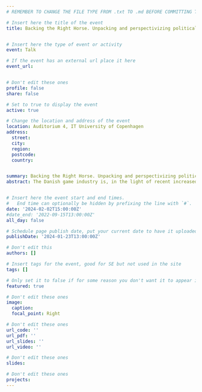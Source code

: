 ```yaml
---
# REMEMBER TO CHANGE THE FILE TYPE FROM .txt TO .md BEFORE COMMITTING THE ACTIVITY

# Insert here the title of the event
title: Backing the Right Horse. Unpacking and perspectivizing political tools for game industry growth - A talk by Helena Sokol 


# Insert here the type of event or activity
event: Talk

# If the event has an external url place it here
event_url: 


# Don't edit these ones
profile: false
share: false

# Set to true to display the event
active: true

# Change the location and address of the event
location: Auditorium 4, IT University of Copenhagen
address: 
  street: 
  city: 
  region: 
  postcode: 
  country: 


summary: Backing the Right Horse. Unpacking and perspectivizing political tools for game industry growth - A talk by Helena Sokol
abstract: The Danish game industry is, in the light of recent increased political awareness, moving towards new and interesting positions, both culturally and economically. Whether it is the decision to establish a separate Danish Game Development Institute, or research solidifying the strong consumer relationship with games in Denmark, we are currently seeing a variety of political initiatives take form. This is mirrored on a Nordic and European level, where the video game industry is being both scrutinized and explored to protect the consumers and improve the products. However, it is not always transparent how political systems function, and with good reason - they are extremely complex. This talk aims to highlight some of the tools and initiatives that are often used, the implications and challenges that these have, and what we might see in the future.  


# Insert here the event start and end times.
#   End time can optionally be hidden by prefixing the line with `#`.
date: '2024-02-02T15:00:00Z'
#date_end: '2022-09-15T13:00:00Z'
all_day: false

# Schedule page publish date, put your current date to have it uploaded instanty
publishDate: '2024-01-23T13:00:00Z'

# Don't edit this
authors: []

# Insert tags for the event, good for SE but not used in the site
tags: []

# Only set it to false if for some reason you don't want it to appear in the home, but only in the archive
featured: true

# Don't edit these ones
image:
  caption: 
  focal_point: Right

# Don't edit these ones
url_code: ''
url_pdf: ''
url_slides: ''
url_video: ''

# Don't edit these ones
slides:

# Don't edit these ones
projects:
---
```

